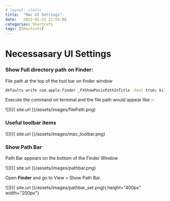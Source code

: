```yaml
---
# layout: static
title:  "Mac UI Settings"
date:   2022-01-22 21:55:00
categories: Shortcuts
tags: [Shortcuts]
---
```


# Necessasary UI Settings

### Show Full directory path on Finder: 

File path at the top of the tool bar on finder window

```sh
defaults write com.apple.finder _FXShowPosixPathInTitle -bool true; killall Finder
```
Execute the command on terminal and the file path would appear like :-

![]({{ site.url }}/assets/images/filePath.png)


### Useful toolbar items

![]({{ site.url }}/assets/images/mac_toolbar.png)


### Show Path Bar

Path Bar appears on the bottom of the Finder Window

![]({{ site.url }}/assets/images/pathbar.png)


 Open **Finder** and go to View > Show Path Bar.

![]({{ site.url }}/assets/images/pathbar_set.png){:height="400px" width="200px"}

